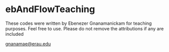 # ebAndFlowTeaching
These codes were written by Ebenezer Gnanamanickam for teaching purposes. Feel free to use. Please do not remove the attributions if any are included

gnanamae@erau.edu
